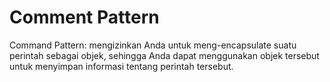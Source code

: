 # Comment Pattern

Command Pattern: mengizinkan Anda untuk meng-encapsulate suatu perintah sebagai objek, sehingga Anda dapat menggunakan objek tersebut untuk menyimpan informasi tentang perintah tersebut.
